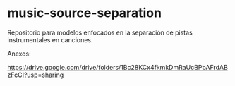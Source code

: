 # music-source-separation
Repositorio para modelos enfocados en la separación de pistas instrumentales en canciones.

Anexos:

https://drive.google.com/drive/folders/1Bc28KCx4fkmkDmRaUcBPbAFrdABzFcCI?usp=sharing